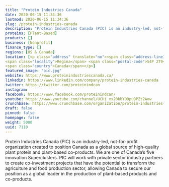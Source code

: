 ```yaml
---
title: "Protein Industries Canada"
date: 2020-06-15 11:34:36
lastmod: 2020-06-15 11:34:36
slug: /protein-industries-canada
description: "Protein Industries Canada (PIC) is an industry-led, not-for-profit organization created to position Canada as a global source of high-quality plant protein and plant-based co-products. We are one of Canada’s five innovation Superclusters. PIC will work with private sector industry partners to create co-investment projects that have the potential to transform the agriculture and food production sector, allowing Canada to secure our position as a global leader in the production of plant-based products and co-products."
proteins: [Plant-Based]
products: []
business: [Nonprofit]
finance_type: []
regions: [US & Canada]
location: [<p class="address" translate="no"><span class="address-line1">Albert Street</span><br>
<span class="locality">Regina</span> <span class="postal-code">S4P 2T9</span><br>
<span class="country">Canada</span></p>]
featured_image: "pic.jpg"
website: https://www.proteinindustriescanada.ca/
linkedin: https://www.linkedin.com/company/protein-industries-canada
twitter: https://twitter.com/proteinindcan
instagram: 
facebook: https://www.facebook.com/proteinindcan/
youtube: https://www.youtube.com/channel/UCHi_xx20bbYODpuOPZt2Aow
crunchbase: https://www.crunchbase.com/organization/protein-industries-canada
draft: false
pinned: false
homepage: false
weight: 5000
uuid: 7110
---
```

Protein Industries Canada (PIC) is an industry-led, not-for-profit organization created to position Canada as a global source of high-quality plant protein and plant-based co-products. We are one of Canada’s five innovation Superclusters. PIC will work with private sector industry partners to create co-investment projects that have the potential to transform the agriculture and food production sector, allowing Canada to secure our position as a global leader in the production of plant-based products and co-products.
